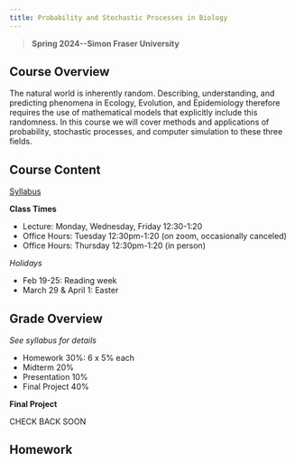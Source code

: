 ```yaml
---
title: Probability and Stochastic Processes in Biology
---
```


> **Spring 2024--Simon Fraser University**

## Course Overview
The natural world is inherently random. Describing, understanding, and predicting phenomena in Ecology, Evolution, and Epidemiology therefore requires the use of mathematical models that explicitly include this randomness.  In this course we will cover methods and applications of probability, stochastic processes, and computer simulation to these three fields.

## Course Content

[Syllabus](Math468_Syllabus.pdf)

**Class Times**
- Lecture: Monday, Wednesday, Friday 12:30-1:20
- Office Hours: Tuesday 12:30pm-1:20 (on zoom, occasionally canceled)
- Office Hours: Thursday 12:30pm-1:20 (in person)

*Holidays*
- Feb 19-25: Reading week
- March 29 & April 1: Easter

## Grade Overview
*See syllabus for details*

- Homework 30%: 6 x 5% each
- Midterm 20%
- Presentation 10%
- Final Project 40%

**Final Project**

CHECK BACK SOON

## Homework 

